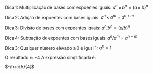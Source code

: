 Dica 1: 
Multiplicação de bases com expoentes iguais: $a^n\times b^n = (a \times b)^n$

Dica 2: 
Adição de expoentes com bases iguais: $a^n \times a^m = a^{n+m}$

Dica 3: 
Divisão de bases com expoentes iguais: $a^n / b^n = (a / b)^n$

Dica 4: 
Subtração de expoentes com bases iguais: $a^n / a^m = a^{n-m}$

Dica 3: 
Qualquer número elevado a 0 é igual 1: $\alpha^{0}=1$

O resultado é:
$-4$
A expressão simplificada é:

$-\frac{5}{4}$

